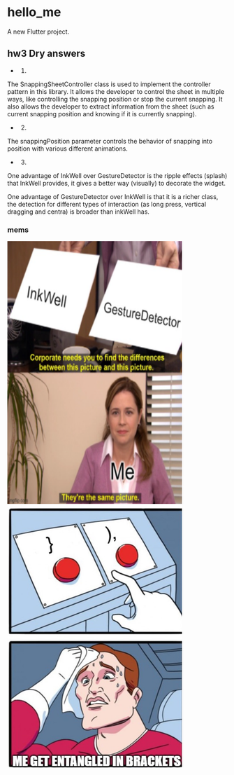 # hello_me

A new Flutter project.

## hw3 Dry answers

- 1.
The SnappingSheetController class is used to implement the controller pattern in this library.
It allows the developer to control the sheet in multiple ways, like controlling the snapping position or stop the current snapping. It also allows the developer to extract information from the sheet (such as current snapping position and knowing if it is currently snapping). 

- 2.
The snappingPosition parameter controls the behavior of snapping into position with various different animations.

- 3.
One advantage of InkWell over GestureDetector is the ripple effects (splash) that InkWell provides, it gives a better way (visually) to decorate the widget.

One advantage of GestureDetector over InkWell is that it is a richer class, the detection for different types of interaction (as long press, vertical dragging and centra) is broader than inkWell has.

### mems 
<img src="/mems/hw3_meme.png" width="400" height="600" />
<img src="/mems/hw2_meme.jpg" width="400" height="600"  padding:16px/>   


